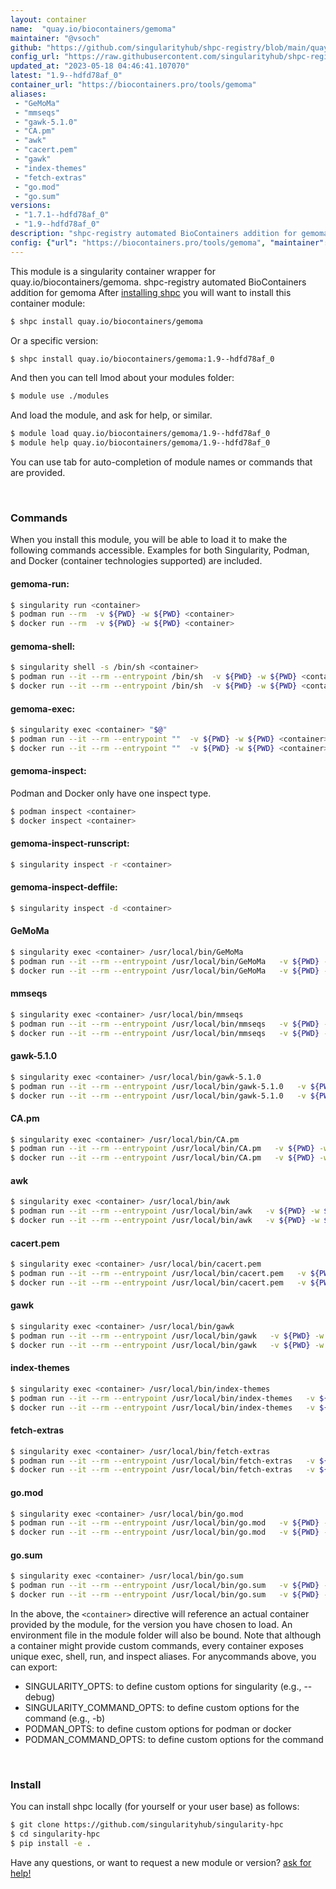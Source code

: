 ```yaml
---
layout: container
name:  "quay.io/biocontainers/gemoma"
maintainer: "@vsoch"
github: "https://github.com/singularityhub/shpc-registry/blob/main/quay.io/biocontainers/gemoma/container.yaml"
config_url: "https://raw.githubusercontent.com/singularityhub/shpc-registry/main/quay.io/biocontainers/gemoma/container.yaml"
updated_at: "2023-05-18 04:46:41.107070"
latest: "1.9--hdfd78af_0"
container_url: "https://biocontainers.pro/tools/gemoma"
aliases:
 - "GeMoMa"
 - "mmseqs"
 - "gawk-5.1.0"
 - "CA.pm"
 - "awk"
 - "cacert.pem"
 - "gawk"
 - "index-themes"
 - "fetch-extras"
 - "go.mod"
 - "go.sum"
versions:
 - "1.7.1--hdfd78af_0"
 - "1.9--hdfd78af_0"
description: "shpc-registry automated BioContainers addition for gemoma"
config: {"url": "https://biocontainers.pro/tools/gemoma", "maintainer": "@vsoch", "description": "shpc-registry automated BioContainers addition for gemoma", "latest": {"1.9--hdfd78af_0": "sha256:fe8623699eaf572e4317cda1f383f6d8bcf35fa14827f75fde78f0344b1cdf8b"}, "tags": {"1.7.1--hdfd78af_0": "sha256:04f16e69e42bdf754165ca71899cd3bdfe6a5c462a9e5e928e0c4d66e179daa5", "1.9--hdfd78af_0": "sha256:fe8623699eaf572e4317cda1f383f6d8bcf35fa14827f75fde78f0344b1cdf8b"}, "docker": "quay.io/biocontainers/gemoma", "aliases": {"GeMoMa": "/usr/local/bin/GeMoMa", "mmseqs": "/usr/local/bin/mmseqs", "gawk-5.1.0": "/usr/local/bin/gawk-5.1.0", "CA.pm": "/usr/local/bin/CA.pm", "awk": "/usr/local/bin/awk", "cacert.pem": "/usr/local/bin/cacert.pem", "gawk": "/usr/local/bin/gawk", "index-themes": "/usr/local/bin/index-themes", "fetch-extras": "/usr/local/bin/fetch-extras", "go.mod": "/usr/local/bin/go.mod", "go.sum": "/usr/local/bin/go.sum"}}
---
```


This module is a singularity container wrapper for quay.io/biocontainers/gemoma.
shpc-registry automated BioContainers addition for gemoma
After [installing shpc](#install) you will want to install this container module:


```bash
$ shpc install quay.io/biocontainers/gemoma
```

Or a specific version:

```bash
$ shpc install quay.io/biocontainers/gemoma:1.9--hdfd78af_0
```

And then you can tell lmod about your modules folder:

```bash
$ module use ./modules
```

And load the module, and ask for help, or similar.

```bash
$ module load quay.io/biocontainers/gemoma/1.9--hdfd78af_0
$ module help quay.io/biocontainers/gemoma/1.9--hdfd78af_0
```

You can use tab for auto-completion of module names or commands that are provided.

<br>

### Commands

When you install this module, you will be able to load it to make the following commands accessible.
Examples for both Singularity, Podman, and Docker (container technologies supported) are included.

#### gemoma-run:

```bash
$ singularity run <container>
$ podman run --rm  -v ${PWD} -w ${PWD} <container>
$ docker run --rm  -v ${PWD} -w ${PWD} <container>
```

#### gemoma-shell:

```bash
$ singularity shell -s /bin/sh <container>
$ podman run --it --rm --entrypoint /bin/sh  -v ${PWD} -w ${PWD} <container>
$ docker run --it --rm --entrypoint /bin/sh  -v ${PWD} -w ${PWD} <container>
```

#### gemoma-exec:

```bash
$ singularity exec <container> "$@"
$ podman run --it --rm --entrypoint ""  -v ${PWD} -w ${PWD} <container> "$@"
$ docker run --it --rm --entrypoint ""  -v ${PWD} -w ${PWD} <container> "$@"
```

#### gemoma-inspect:

Podman and Docker only have one inspect type.

```bash
$ podman inspect <container>
$ docker inspect <container>
```

#### gemoma-inspect-runscript:

```bash
$ singularity inspect -r <container>
```

#### gemoma-inspect-deffile:

```bash
$ singularity inspect -d <container>
```


#### GeMoMa

```bash
$ singularity exec <container> /usr/local/bin/GeMoMa
$ podman run --it --rm --entrypoint /usr/local/bin/GeMoMa   -v ${PWD} -w ${PWD} <container> -c " $@"
$ docker run --it --rm --entrypoint /usr/local/bin/GeMoMa   -v ${PWD} -w ${PWD} <container> -c " $@"
```


#### mmseqs

```bash
$ singularity exec <container> /usr/local/bin/mmseqs
$ podman run --it --rm --entrypoint /usr/local/bin/mmseqs   -v ${PWD} -w ${PWD} <container> -c " $@"
$ docker run --it --rm --entrypoint /usr/local/bin/mmseqs   -v ${PWD} -w ${PWD} <container> -c " $@"
```


#### gawk-5.1.0

```bash
$ singularity exec <container> /usr/local/bin/gawk-5.1.0
$ podman run --it --rm --entrypoint /usr/local/bin/gawk-5.1.0   -v ${PWD} -w ${PWD} <container> -c " $@"
$ docker run --it --rm --entrypoint /usr/local/bin/gawk-5.1.0   -v ${PWD} -w ${PWD} <container> -c " $@"
```


#### CA.pm

```bash
$ singularity exec <container> /usr/local/bin/CA.pm
$ podman run --it --rm --entrypoint /usr/local/bin/CA.pm   -v ${PWD} -w ${PWD} <container> -c " $@"
$ docker run --it --rm --entrypoint /usr/local/bin/CA.pm   -v ${PWD} -w ${PWD} <container> -c " $@"
```


#### awk

```bash
$ singularity exec <container> /usr/local/bin/awk
$ podman run --it --rm --entrypoint /usr/local/bin/awk   -v ${PWD} -w ${PWD} <container> -c " $@"
$ docker run --it --rm --entrypoint /usr/local/bin/awk   -v ${PWD} -w ${PWD} <container> -c " $@"
```


#### cacert.pem

```bash
$ singularity exec <container> /usr/local/bin/cacert.pem
$ podman run --it --rm --entrypoint /usr/local/bin/cacert.pem   -v ${PWD} -w ${PWD} <container> -c " $@"
$ docker run --it --rm --entrypoint /usr/local/bin/cacert.pem   -v ${PWD} -w ${PWD} <container> -c " $@"
```


#### gawk

```bash
$ singularity exec <container> /usr/local/bin/gawk
$ podman run --it --rm --entrypoint /usr/local/bin/gawk   -v ${PWD} -w ${PWD} <container> -c " $@"
$ docker run --it --rm --entrypoint /usr/local/bin/gawk   -v ${PWD} -w ${PWD} <container> -c " $@"
```


#### index-themes

```bash
$ singularity exec <container> /usr/local/bin/index-themes
$ podman run --it --rm --entrypoint /usr/local/bin/index-themes   -v ${PWD} -w ${PWD} <container> -c " $@"
$ docker run --it --rm --entrypoint /usr/local/bin/index-themes   -v ${PWD} -w ${PWD} <container> -c " $@"
```


#### fetch-extras

```bash
$ singularity exec <container> /usr/local/bin/fetch-extras
$ podman run --it --rm --entrypoint /usr/local/bin/fetch-extras   -v ${PWD} -w ${PWD} <container> -c " $@"
$ docker run --it --rm --entrypoint /usr/local/bin/fetch-extras   -v ${PWD} -w ${PWD} <container> -c " $@"
```


#### go.mod

```bash
$ singularity exec <container> /usr/local/bin/go.mod
$ podman run --it --rm --entrypoint /usr/local/bin/go.mod   -v ${PWD} -w ${PWD} <container> -c " $@"
$ docker run --it --rm --entrypoint /usr/local/bin/go.mod   -v ${PWD} -w ${PWD} <container> -c " $@"
```


#### go.sum

```bash
$ singularity exec <container> /usr/local/bin/go.sum
$ podman run --it --rm --entrypoint /usr/local/bin/go.sum   -v ${PWD} -w ${PWD} <container> -c " $@"
$ docker run --it --rm --entrypoint /usr/local/bin/go.sum   -v ${PWD} -w ${PWD} <container> -c " $@"
```



In the above, the `<container>` directive will reference an actual container provided
by the module, for the version you have chosen to load. An environment file in the
module folder will also be bound. Note that although a container
might provide custom commands, every container exposes unique exec, shell, run, and
inspect aliases. For anycommands above, you can export:

 - SINGULARITY_OPTS: to define custom options for singularity (e.g., --debug)
 - SINGULARITY_COMMAND_OPTS: to define custom options for the command (e.g., -b)
 - PODMAN_OPTS: to define custom options for podman or docker
 - PODMAN_COMMAND_OPTS: to define custom options for the command

<br>

### Install

You can install shpc locally (for yourself or your user base) as follows:

```bash
$ git clone https://github.com/singularityhub/singularity-hpc
$ cd singularity-hpc
$ pip install -e .
```

Have any questions, or want to request a new module or version? [ask for help!](https://github.com/singularityhub/singularity-hpc/issues)